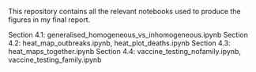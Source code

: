 This repository contains all the relevant notebooks used to produce the figures in my final report.

Section 4.1: generalised_homogeneous_vs_inhomogeneous.ipynb
Section 4.2: heat_map_outbreaks.ipynb, heat_plot_deaths.ipynb
Section 4.3: heat_maps_together.ipynb
Section 4.4: vaccine_testing_nofamily.ipynb, vaccine_testing_family.ipynb
